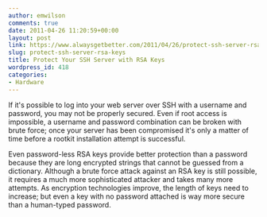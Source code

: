 ```yaml
---
author: emwilson
comments: true
date: 2011-04-26 11:20:59+00:00
layout: post
link: https://www.alwaysgetbetter.com/2011/04/26/protect-ssh-server-rsa-keys/
slug: protect-ssh-server-rsa-keys
title: Protect Your SSH Server with RSA Keys
wordpress_id: 418
categories:
- Hardware
---
```


If it's possible to log into your web server over SSH with a username and password, you may not be properly secured. Even if root access is impossible, a username and password combination can be broken with brute force; once your server has been compromised it's only a matter of time before a rootkit installation attempt is successful.

Even password-less RSA keys provide better protection than a password because they are long encrypted strings that cannot be guessed from a dictionary. Although a brute force attack against an RSA key is still possible, it requires a much more sophisticated attacker and takes many more attempts. As encryption technologies improve, the length of keys need to increase; but even a key with no password attached is way more secure than a human-typed password.
